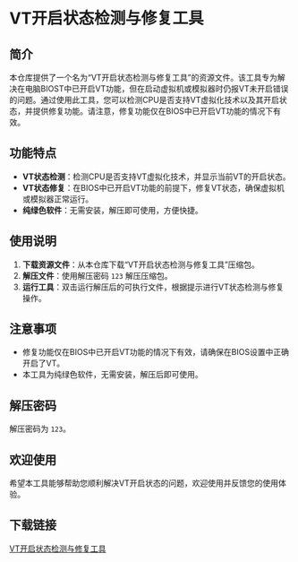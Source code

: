 # VT开启状态检测与修复工具

## 简介
本仓库提供了一个名为“VT开启状态检测与修复工具”的资源文件。该工具专为解决在电脑BIOST中已开启VT功能，但在启动虚拟机或模拟器时仍报VT未开启错误的问题。通过使用此工具，您可以检测CPU是否支持VT虚拟化技术以及其开启状态，并提供修复功能。请注意，修复功能仅在BIOS中已开启VT功能的情况下有效。

## 功能特点
- **VT状态检测**：检测CPU是否支持VT虚拟化技术，并显示当前VT的开启状态。
- **VT状态修复**：在BIOS中已开启VT功能的前提下，修复VT状态，确保虚拟机或模拟器正常运行。
- **纯绿色软件**：无需安装，解压即可使用，方便快捷。

## 使用说明
1. **下载资源文件**：从本仓库下载“VT开启状态检测与修复工具”压缩包。
2. **解压文件**：使用解压密码 `123` 解压压缩包。
3. **运行工具**：双击运行解压后的可执行文件，根据提示进行VT状态检测与修复操作。

## 注意事项
- 修复功能仅在BIOS中已开启VT功能的情况下有效，请确保在BIOS设置中正确开启了VT。
- 本工具为纯绿色软件，无需安装，解压后即可使用。

## 解压密码
解压密码为 `123`。

## 欢迎使用
希望本工具能够帮助您顺利解决VT开启状态的问题，欢迎使用并反馈您的使用体验。

## 下载链接

[VT开启状态检测与修复工具](https://pan.quark.cn/s/29daa8d6edf3)